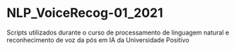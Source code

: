 # NLP_VoiceRecog-01_2021
Scripts utilizados durante o curso de processamento de linguagem natural e reconhecimento de voz da pós em IA da Universidade Positivo
